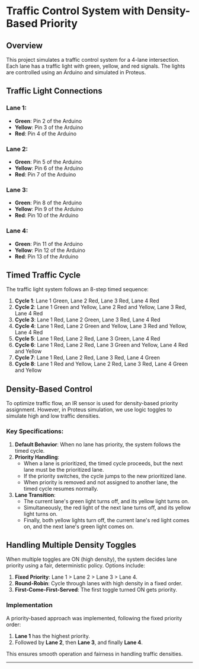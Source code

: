 # Traffic Control System with Density-Based Priority

## Overview
This project simulates a traffic control system for a 4-lane intersection. Each lane has a traffic light with green, yellow, and red signals. The lights are controlled using an Arduino and simulated in Proteus.

## Traffic Light Connections
### Lane 1:
- **Green**: Pin 2 of the Arduino
- **Yellow**: Pin 3 of the Arduino
- **Red**: Pin 4 of the Arduino

### Lane 2:
- **Green**: Pin 5 of the Arduino
- **Yellow**: Pin 6 of the Arduino
- **Red**: Pin 7 of the Arduino

### Lane 3:
- **Green**: Pin 8 of the Arduino
- **Yellow**: Pin 9 of the Arduino
- **Red**: Pin 10 of the Arduino

### Lane 4:
- **Green**: Pin 11 of the Arduino
- **Yellow**: Pin 12 of the Arduino
- **Red**: Pin 13 of the Arduino

## Timed Traffic Cycle
The traffic light system follows an 8-step timed sequence:
1. **Cycle 1**: Lane 1 Green, Lane 2 Red, Lane 3 Red, Lane 4 Red  
2. **Cycle 2**: Lane 1 Green and Yellow, Lane 2 Red and Yellow, Lane 3 Red, Lane 4 Red  
3. **Cycle 3**: Lane 1 Red, Lane 2 Green, Lane 3 Red, Lane 4 Red  
4. **Cycle 4**: Lane 1 Red, Lane 2 Green and Yellow, Lane 3 Red and Yellow, Lane 4 Red  
5. **Cycle 5**: Lane 1 Red, Lane 2 Red, Lane 3 Green, Lane 4 Red  
6. **Cycle 6**: Lane 1 Red, Lane 2 Red, Lane 3 Green and Yellow, Lane 4 Red and Yellow  
7. **Cycle 7**: Lane 1 Red, Lane 2 Red, Lane 3 Red, Lane 4 Green  
8. **Cycle 8**: Lane 1 Red and Yellow, Lane 2 Red, Lane 3 Red, Lane 4 Green and Yellow  

## Density-Based Control
To optimize traffic flow, an IR sensor is used for density-based priority assignment. However, in Proteus simulation, we use logic toggles to simulate high and low traffic densities.

### Key Specifications:
1. **Default Behavior**: When no lane has priority, the system follows the timed cycle.
2. **Priority Handling**:
   - When a lane is prioritized, the timed cycle proceeds, but the next lane must be the prioritized lane.
   - If the priority switches, the cycle jumps to the new prioritized lane.
   - When priority is removed and not assigned to another lane, the timed cycle resumes normally.
3. **Lane Transition**:
   - The current lane's green light turns off, and its yellow light turns on.
   - Simultaneously, the red light of the next lane turns off, and its yellow light turns on.
   - Finally, both yellow lights turn off, the current lane's red light comes on, and the next lane's green light comes on.

## Handling Multiple Density Toggles
When multiple toggles are ON (high density), the system decides lane priority using a fair, deterministic policy. Options include:
1. **Fixed Priority**: Lane 1 > Lane 2 > Lane 3 > Lane 4.
2. **Round-Robin**: Cycle through lanes with high density in a fixed order.
3. **First-Come-First-Served**: The first toggle turned ON gets priority.

### Implementation
A priority-based approach was implemented, following the fixed priority order:
1. **Lane 1** has the highest priority.
2. Followed by **Lane 2**, then **Lane 3**, and finally **Lane 4**.

This ensures smooth operation and fairness in handling traffic densities.

---